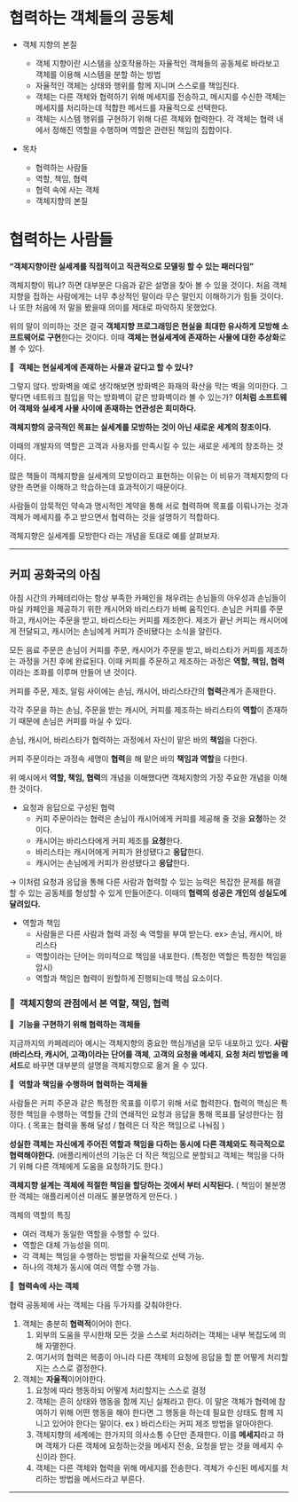# 협력하는 객체들의 공동체

- 객체 지향의 본질
    - 객체 지향이란 시스템을 상호작용하는 자율적인 객체들의 공동체로 바라보고 객체를 이용해 시스템을 분할 하는 방법
    - 자율적인 객체는 상태와 행위를 함께 지니며 스스로를 책임진다.
    - 객체는 다른 객체와 협력하기 위해 메세지를 전송하고, 메시지를 수신한 객체는 메세지를 처리하는데 적합한 메서드를 자율적으로 선택한다.
    - 객체는 시스템 행위를 구현하기 위해 다른 객체와 협력한다. 각 객체는 협력 내에서 정해진 역할을 수행하며 역할은 관련된 책임의 집합이다.

- 목차
    - 협력하는 사람들
    - 역할, 책임, 협력
    - 협력 속에 사는 객체
    - 객체지향의 본질


# 협력하는 사람들

**“객체지향이란 실세계를 직접적이고 직관적으로 모델링 할 수 있는 패러다임”**

객체지향이 뭐냐? 하면 대부분은 다음과 같은 설명을 찾아 볼 수 있을 것이다. 처음 객체지향을 접하는 사람에게는 너무 추상적인 말이라 무슨 말인지 이해하기가 힘들 것이다. 나 또한 처음에 저 말을 봤을때 의미를 제대로 파악하지 못했었다.

위의 말이 의미하는 것은 결국 **객체지향 프로그래밍은 현실을 최대한 유사하게 모방해 소프트웨어로 구현**한다는 것이다. 이때 **객체는 현실세계에 존재하는 사물에 대한 추상화**로 볼 수 있다.

🤔  **객체는 현실세계에 존재하는 사물과 같다고 할 수 있나?**

그렇지 않다. 방화벽을 예로 생각해보면 방화벽은 화재의 확산을 막는 벽을 의미한다. 그렇다면 네트워크 침입을 막는 방화벽이 같은 방화벽이라 볼 수 있는가? **이처럼 소프트웨어 객체와 실세계 사물 사이에 존재하는 연관성은 희미하다.**

**객체지향의 궁극적인 목표는 실세계를 모방하는 것이 아닌 새로운 세계의 창조이다.**

이때의 개발자의 역할은 고객과 사용자를 만족시킬 수 있는 새로운 세계의 창조하는 것이다.

많은 책들이 객체지향을 실세계의 모방이라고 표현하는 이유는 이 비유가 객체지향의 다양한 측면을 이해하고 학습하는데 효과적이기 때문이다.

사람들이 암묵적인 약속과 명시적인 계약을 통해 서로 협력하며 목표를 이뤄나가는 것과 객체가 메세지를 주고 받으면서 협력하는 것을 설명하기 적합하다.

객체지향은 실세계를 모방한다 라는 개념을 토대로 예를 살펴보자.

---

## 커피 공화국의 아침

아침 시간의 카페테리아는 항상 부족한 카페인을 채우려는 손님들의 아우성과 손님들이 마실 카페인을 제공하기 위한 캐시어와 바리스타가 바삐 움직인다. 손님은 커피를 주문하고, 캐시어는 주문을 받고, 바리스타는 커피를 제조한다. 제조가 끝난 커피는 캐시어에게 전달되고, 캐시어는 손님에게 커피가 준비됐다는 소식을 알린다.

모든 음료 주문은 손님이 커피를 주문, 캐시어가 주문을 받고, 바리스타가 커피를 제조하는 과정을 거친 후에 완료된다. 이때 커피를 주문하고 제조하는 과정은 **역할, 책임, 협력** 이라는 조화를 이루며 만들어 낸 것이다.

커피를 주문, 제조, 알림 사이에는 손님, 캐시어, 바리스타간의 **협력**관계가 존재한다.

각각 주문을 하는 손님, 주문을 받는 캐시어, 커피를 제조하는 바리스타의 **역할**이 존재하기 때문에 손님은 커피를 마실 수 있다.

손님, 캐시어, 바리스타가 협력하는 과정에서 자신이 맡은 바의 **책임**을 다한다.

커피 주문이라는 과정속 세명이 **협력**을 해 맡은 바의 **책임과 역할**을 다한다.

위 예시에서 **역할, 책임, 협력**의 개념을 이해했다면 객체지향의 가장 주요한 개념을 이해한 것이다.

- 요청과 응답으로 구성된 협력
    - 커피 주문이라는 협력은 손님이 캐시어에게 커피를 제공해 줄 것을 **요청**하는 것이다.
    - 캐시어는 바리스타에게 커피 제조를 **요청**한다.
    - 바리스타는 캐시어에게 커피가 완성됐다고 **응답**한다.
    - 캐시어는 손님에게 커피가 완성됐다고 **응답**한다.

→ 이처럼 요청과 응답을 통해 다른 사람과 협력할 수 있는 능력은 복잡한 문제를 해결 할 수 있는 공동체를 형성할 수 있게 만들어준다. 이때의 **협력의 성공은 개인의 성실도에 달려있다.**

- 역할과 책임
    - 사람들은 다른 사람과 협력 과정 속 역할을 부여 받는다. ex> 손님, 캐시어, 바리스타
    - 역할이라는 단어는 의미적으로 책임을 내포한다. (특정한 역할은 특정한 책임을 암시)
    - 역할과 책임은 협력이 원할하게 진행되는데 핵심 요소이다.

### **🤔  객체지향의 관점에서 본 역할, 책임, 협력**

🤝  **기능을 구현하기 위해 협력하는 객체들**

지금까지의 카페레리아 예시는 객체지향의 중요한 핵심개념을 모두 내포하고 있다. **사람(바리스타, 캐시어, 고객)이라는 단어를 객체**, **고객의 요청을 메세지**, **요청 처리 방법을 메서드**로 바꾸면 대부분의 설명을 객체지향으로 옮겨 올 수 있다.

🤝  **역할과 책임을 수행하며 협력하는 객체들**

사람들은 커피 주문과 같은 특정한 목표를 이루기 위해 서로 협력한다. 협력의 핵심은 특정한 책임을 수행하는 역할들 간의 연쇄적인 요청과 응답을 통해 목표를 달성한다는 점이다. ( 목표는 협력을 통해 달성 / 협력은 더 작은 책임으로 나눠짐 )

**성실한 객체는 자신에게 주어진 역할과 책임을 다하는 동시에 다른 객체와도 적극적으로 협력해야한다.** (애플리케이션의 기능은 더 작은 책임으로 분할되고 객체는 책임을 다하기 위해 다른 객체에게 도움을 요청하기도 한다.)

**객체지향 설계는 객체에 적절한 책임을 할당하는 것에서 부터 시작된다.** ( 책임이 불분명한 객체는 애플리케이션 미래도 불분명하게 만든다. )

객체의 역할의 특징

- 여러 객체가 동일한 역할을 수행할 수 있다.
- 역할은 대체 가능성을 의미.
- 각 객체는 책임을 수행하는 방법을 자율적으로 선택 가능.
- 하나의 객체가 동시에 여러 역할 수행 가능.

**🤔  협력속에 사는 객체**

협력 공동체에 사는 객체는 다음 두가지를 갖춰야한다.

1. 객체는 충분히 **협력적**이어야 한다.
    1. 외부의 도움을 무시한채 모든 것을 스스로 처리하려는 객체는 내부 복잡도에 의해 자멸한다.
    2. 여기서의 협력은 복종이 아니라 다른 객체의 요청에 응답을 할 뿐 어떻게 처리할지는 스스로 결정한다.
2. 객체는 **자율적**이어야한다.
    1. 요청에 따라 행동하되 어떻게 처리할지는 스스로 결정
    2. 객체는 흔히 상태와 행동을 함께 지닌 실체라고 한다. 이 말은 객체가 협력에 참여하기 위해 어떤 행동을 해야 한다면 그 행동을 하는데 필요한 상태도 함께 지니고 있어야 한다는 말이다. ex ) 바리스타는 커피 제조 방법을 알아야한다.
    3. 객체지향의 세계에는 한가지의 의사소통 수단만 존재한다. 이를 **메세지**라고 하며 객체가 다른 객체에 요청하는것을 메세지 전송, 요청을 받는 것을 메세지 수신이라 한다.
    4. 객체는 다른 객체와 협력을 위해 메세지를 전송한다. 객체가 수신된 메세지를 처리하는 방법을 메서드라고 부른다.

---

##